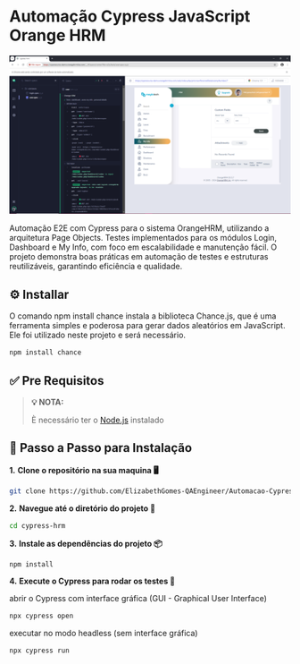 # Automação Cypress JavaScript Orange HRM

![Texto alternativo](OrangeHRM.png)



Automação E2E com Cypress para o sistema OrangeHRM, utilizando a arquitetura Page Objects. Testes implementados para os módulos Login, Dashboard e My Info, com foco em escalabilidade e manutenção fácil. O projeto demonstra boas práticas em automação de testes e estruturas reutilizáveis, garantindo eficiência e qualidade.

## ⚙️ Installar

O comando npm install chance instala a biblioteca Chance.js, que é uma ferramenta simples e poderosa para gerar dados aleatórios em JavaScript. Ele foi utilizado neste projeto e será necessário.

```bash
npm install chance
```
## ✅ Pre Requisitos

> **💡 NOTA:**
> 
> È necessário ter o [Node.js](https://nodejs.org)  instalado



## 📝 Passo a Passo para Instalação




**1.** **Clone o repositório na sua maquina 🖥️**

```bash
git clone https://github.com/ElizabethGomes-QAEngineer/Automacao-Cypress-Java-Script-Orange-HRM.git
```

**2.** **Navegue até o diretório do projeto 📂**

```bash
cd cypress-hrm
````


**3.** **Instale as dependências do projeto 📦**

```bash
npm install
```

**4.** **Execute o Cypress para rodar os testes 🚀**

abrir o Cypress com interface gráfica (GUI - Graphical User Interface)

```bash
npx cypress open
````

executar no modo headless (sem interface gráfica)

```bash
npx cypress run 
```



